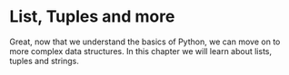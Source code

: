 # List, Tuples and more

Great, now that we understand the basics of Python, we can move on to more complex data structures. In this chapter we will learn about lists, tuples and strings.
